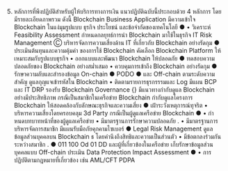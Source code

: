 5. หลักการที่พึงปฏิบัติสำหรับผู้ให้บริการทางการเงิน
แนวปฏิบัติฉบับนี้ประกอบด้วย 4 หลักการ โดยมีรายละเอียดภาพรวม ดังนี้
Blockchain
Business
Application
มีความเข้าใจ Blockchain ในแง่มุมรูปแบบ
ธุรกิจ ประโยชน์ และข้อจํากัดของเทคโนโลยี
●
• วิเคราะห์ Feasibility Assessment
กําหนดกลยุทธ์การนํา Blockchain
มาใช้ในธุรกิจ
IT Risk
Management Ⓒ
บริหารจัดการความเสี่ยงด้าน IT ที่เกี่ยวกับ
Blockchain อย่างรัดกุม
●
ประเมินต้นทุนและความคุ้มค่า
ของการใช้ Blockchain
คัดเลือก Blockchain Platform
ให้เหมาะสมกับรูปแบบธุรกิจ
• ออกแบบและพัฒนา Blockchain ให้ปลอดภัย
●
ทดสอบความปลอดภัยของ Blockchain
อย่างสม่ำเสมอ
• ควบคุมการเข้าถึง Blockchain อย่างรัดกุม
●
รักษาความลับและสํารองข้อมูล On-chain
●
PODO
●
และ Off-chain ตามระดับความสำคัญ
ดูแลกุญแจเข้ารหัสใน Blockchain
• ติดตามรายการธุรกรรรมและ Log
มีแผน BCP และ IT DRP รองรับ
Blockchain
Governance {}
มีแนวทางกํากับดูแล Blockchain
อย่างมีประสิทธิภาพ
กรณีเป็นสมาชิกในเครือข่าย Blockchain
กํากับดูแลโครงการ Blockchain
ให้สอดคล้องกับลักษณะธุรกิจและความเสี่ยง
●
เฝ้าระวังเหตุการณ์ทุจริต
• บริหารความเสี่ยงโดยครอบคลุม 3d Party
กรณีเป็นผู้ดูแลเครือข่าย Blockchain
●
• กําหนดบทบาทหน้าที่ของผู้ดูแลเครือข่าย
• มีมาตรฐานการรักษาความปลอดภัย
.
• มีมาตรฐานการบริหารจัดการสมาชิก
มีแผนรับมือภัยคุกคามไซเบอร์
●
Legal Risk
Management
ดูแลข้อมูลส่วนบุคคลบน Blockchain
ธ
โดยคำนึงถึงสิทธิและความเป็นส่วนตัว
• มีข้อตกลงร่วมกันระหว่างสมาชิก
.
●
011
100
Od 01
DD
และผู้ที่เกี่ยวข้องในเครือข่าย
เก็บรักษาข้อมูลส่วนบุคคลแบบ Off-chain
ประเมิน Data Protection Impact
Assessment
●
• การปฏิบัติตามกฎหมายที่เกี่ยวข้อง
เช่น AML/CFT PDPA
